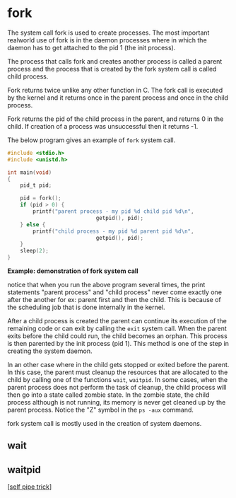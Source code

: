 # fork

The system call fork is used to create processes. The most important realworld use of fork is in the daemon processes where in which the daemon has to get attached to the pid 1 (the init process).

The process that calls fork and creates another process is called a parent process and the process that is created by the fork system call is called child process.

Fork returns twice unlike any other function in C. The fork call is executed by the kernel and it returns once in the parent process and once in the child process.

Fork returns the pid of the child process in the parent, and returns 0 in the child. If creation of a process was unsuccessful then it returns -1.

The below program gives an example of `fork` system call.

```c
#include <stdio.h>
#include <unistd.h>

int main(void)
{
    pid_t pid;

    pid = fork();
    if (pid > 0) {
        printf("parent process - my pid %d child pid %d\n",
                            getpid(), pid);
    } else {
        printf("child process - my pid %d parent pid %d\n",
                            getpid(), pid);
    }
    sleep(2);
}
```
**Example: demonstration of fork system call**

notice that when you run the above program several times, the print statements "parent process" and "child process" never come exactly one after the another for ex: parent first and then the child. This is because of the scheduling job that is done internally in the kernel.

After a child process is created the parent can continue its execution of the remaining code or can exit by calling the `exit` system call. When the parent exits before the child could run, the child becomes an orphan. This process is then parented by the init process (pid 1). This method is one of the step in creating the system daemon.

In an other case where in the child gets stopped or exited before the parent. In this case, the parent must cleanup the resources that are allocated to the child by calling one of the functions `wait`, `waitpid`. In some cases, when the parent process does not perform the task of cleanup, the child process will then go into a state called zombie state. In the zombie state, the child process although is not running, its memory is never get cleaned up by the parent process. Notice the "Z" symbol in the `ps -aux` command.

fork system call is mostly used in the creation of system daemons.

## wait

## waitpid

[[self pipe trick](http://cr.yp.to/docs/selfpipe.html)]
